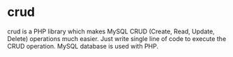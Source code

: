 # crud
crud is a PHP library which makes MySQL CRUD (Create, Read, Update, Delete) operations much easier.   Just write single line of code to execute the CRUD operation. MySQL database is used with PHP.
